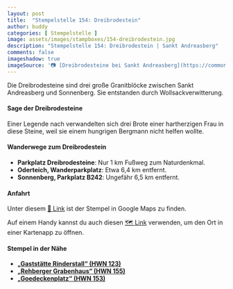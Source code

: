 ```yaml
---
layout: post
title:  "Stempelstelle 154: Dreibrodestein"
author: buddy
categories: [ Stempelstelle ]
image: assets/images/stampboxes/154-dreibrodestein.jpg
description: "Stempelstelle 154: Dreibrodestein | Sankt Andreasberg"
comments: false
imageshadow: true
imageSource: '📷 [Dreibrodesteine bei Sankt Andreasberg](https://commons.wikimedia.org/wiki/File:Dreibrodesteine_bei_Sankt_Andreasberg.jpg) von <a href="//commons.wikimedia.org/wiki/User:Ogmios" title="User:Ogmios">Ogmios</a> unter Lizenz [CC0](http://creativecommons.org/publicdomain/zero/1.0/deed.en)'
---
```


Die Dreibrodesteine sind drei große Granitblöcke zwischen Sankt Andreasberg und Sonnenberg. Sie entstanden durch Wollsackverwitterung. 

#### Sage der Dreibrodesteine

Einer Legende nach verwandelten sich drei Brote einer hartherzigen Frau in diese Steine, weil sie einem hungrigen Bergmann nicht helfen wollte. 

#### Wanderwege zum Dreibrodestein

- **Parkplatz Dreibrodesteine**: Nur 1 km Fußweg zum Naturdenkmal. 
- **Oderteich, Wanderparkplatz**: Etwa 6,4 km entfernt.
- **Sonnenberg, Parkplatz B242**: Ungefähr 6,5 km entfernt. 

#### Anfahrt

Unter diesem [📍 Link](https://www.google.com/maps/dir/?api=1&origin=&destination=51.73224%2C%2010.51136) ist der Stempel in Google Maps zu finden.

<div class="android-only">
  Auf einem Handy kannst du auch diesen 
  <a href="geo:51.73224,10.51136">🗺️ Link</a> 
  verwenden, um den Ort in einer Kartenapp zu öffnen.
  <p></p>
</div>

#### Stempel in der Nähe

- [**„Gaststätte Rinderstall“ (HWN 123)**](/stempelstelle-123-gaststaette-rinderstall)
- [**„Rehberger Grabenhaus“ (HWN 155)**](/stempelstelle-155-rehberger-grabenhaus)
- [**„Goedeckenplatz“ (HWN 153)**](/stempelstelle-153-goedeckenplatz)
